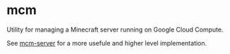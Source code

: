 # mcm

Utility for managing a Minecraft server running on Google Cloud Compute.

See [mcm-server](https://github.com/chrisjaure/mcm-server) for a more usefule and higher level implementation.